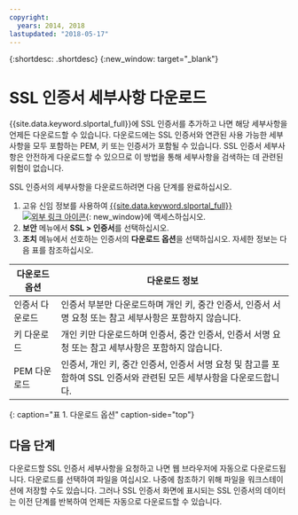 ```yaml
---
copyright:
  years: 2014, 2018
lastupdated: "2018-05-17"
---
```


{:shortdesc: .shortdesc}
{:new_window: target="_blank"}

# SSL 인증서 세부사항 다운로드

{{site.data.keyword.slportal_full}}에 SSL 인증서를 추가하고 나면 해당 세부사항을 언제든 다운로드할 수 있습니다. 다운로드에는 SSL 인증서와 연관된 사용 가능한 세부사항을 모두 포함하는 PEM, 키 또는 인증서가 포함될 수 있습니다. SSL 인증서 세부사항은 안전하게 다운로드할 수 있으므로 이 방법을 통해 세부사항을 검색하는 데 관련된 위험이 없습니다.

SSL 인증서의 세부사항을 다운로드하려면 다음 단계를 완료하십시오.

1. 고유 신임 정보를 사용하여 [{{site.data.keyword.slportal_full}} ![외부 링크 아이콘](../../icons/launch-glyph.svg "외부 링크 아이콘")](https://control.softlayer.com/){: new_window}에 액세스하십시오.
2. **보안** 메뉴에서 **SSL > 인증서**를 선택하십시오.
3. **조치** 메뉴에서 선호하는 인증서의 **다운로드 옵션**을 선택하십시오. 자세한 정보는 다음 표를 참조하십시오.

|다운로드 옵션|다운로드 정보|
| -------------------- | -------------------- |
|인증서 다운로드 |인증서 부분만 다운로드하며 개인 키, 중간 인증서, 인증서 서명 요청 또는 참고 세부사항은 포함하지 않습니다. |
|키 다운로드         |개인 키만 다운로드하며 인증서, 중간 인증서, 인증서 서명 요청 또는 참고 세부사항은 포함하지 않습니다. |
|PEM 다운로드         |인증서, 개인 키, 중간 인증서, 인증서 서명 요청 및 참고를 포함하여 SSL 인증서와 관련된 모든 세부사항을 다운로드합니다. |
{: caption="표 1. 다운로드 옵션" caption-side="top"}

## 다음 단계

다운로드할 SSL 인증서 세부사항을 요청하고 나면 웹 브라우저에 자동으로 다운로드됩니다. 다운로드를 선택하여 파일을 여십시오. 나중에 참조하기 위해 파일을 워크스테이션에 저장할 수도 있습니다. 그러나 SSL 인증서 화면에 표시되는 SSL 인증서의 데이터는 이전 단계를 반복하여 언제든 자동으로 다운로드할 수 있습니다.
